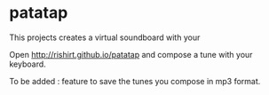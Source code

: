 # patatap

This projects creates a virtual soundboard with your 

Open http://rishirt.github.io/patatap and compose a tune with your keyboard.

To be added : feature to save the tunes you compose in mp3 format.

